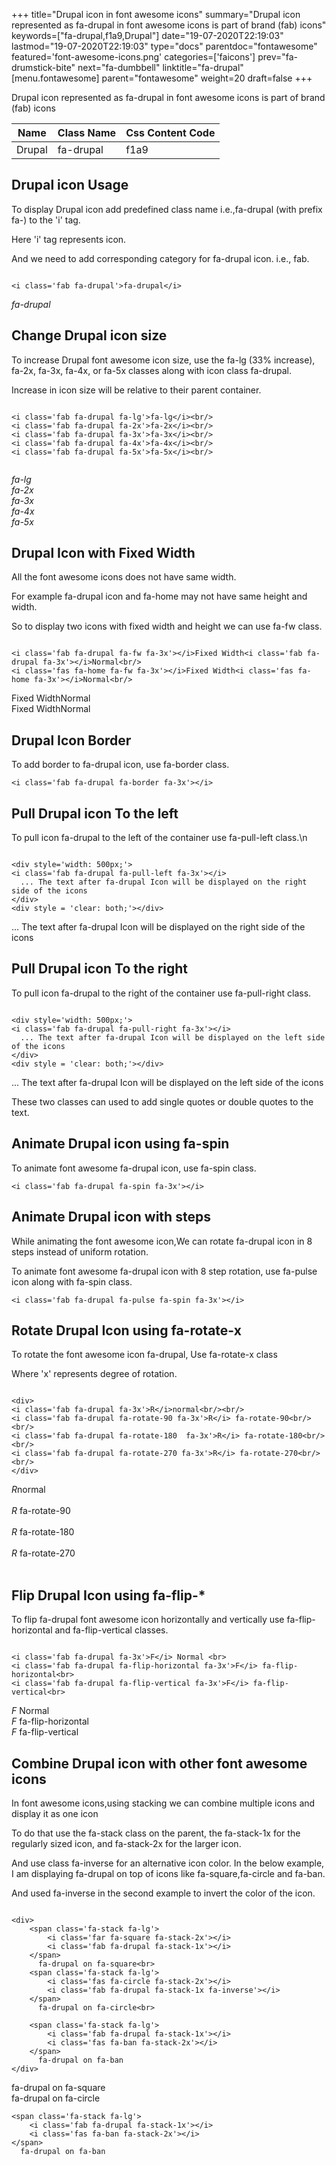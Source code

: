 +++
title="Drupal icon in font awesome icons"
summary="Drupal icon represented as fa-drupal in font awesome icons is part of brand (fab) icons"
keywords=["fa-drupal,f1a9,Drupal"]
date="19-07-2020T22:19:03"
lastmod="19-07-2020T22:19:03"
type="docs"
parentdoc="fontawesome"
featured='font-awesome-icons.png'
categories=['faicons']
prev="fa-drumstick-bite"
next="fa-dumbbell"
linktitle="fa-drupal"
[menu.fontawesome]
parent="fontawesome"
weight=20
draft=false
+++


Drupal icon represented as fa-drupal in font awesome icons is part of brand (fab) icons

<div class='table-responsive'><table class='table'><thead><tr><th>Name</th><th>Class Name</th><th>Css Content Code</th></tr></thead><tbody><tr><td>Drupal</td><td>fa-drupal</td><td>f1a9</td></tr></tbody></table></div>



## Drupal icon Usage

To display Drupal icon add predefined class name i.e.,fa-drupal (with prefix fa-) to the 'i' tag.

Here 'i' tag represents icon.

And we need to add corresponding category for fa-drupal icon. i.e., fab.


```

<i class='fab fa-drupal'>fa-drupal</i>
```

<i class='fab fa-drupal'>fa-drupal</i>




## Change Drupal icon size
To increase Drupal font awesome icon size, use the fa-lg (33% increase), fa-2x, fa-3x, fa-4x, or fa-5x classes along with icon class fa-drupal.

Increase in icon size will be relative to their parent container. 

```

<i class='fab fa-drupal fa-lg'>fa-lg</i><br/>
<i class='fab fa-drupal fa-2x'>fa-2x</i><br/>
<i class='fab fa-drupal fa-3x'>fa-3x</i><br/>
<i class='fab fa-drupal fa-4x'>fa-4x</i><br/>
<i class='fab fa-drupal fa-5x'>fa-5x</i><br/>
            
```

<i class='fab fa-drupal fa-lg'>fa-lg</i><br/>
<i class='fab fa-drupal fa-2x'>fa-2x</i><br/>
<i class='fab fa-drupal fa-3x'>fa-3x</i><br/>
<i class='fab fa-drupal fa-4x'>fa-4x</i><br/>
<i class='fab fa-drupal fa-5x'>fa-5x</i><br/>
            



## Drupal Icon with Fixed Width 

All the font awesome icons does not have same width.

For example fa-drupal icon and fa-home may not have same height and width.

So to display two icons with fixed width and height we can use fa-fw class.


```

<i class='fab fa-drupal fa-fw fa-3x'></i>Fixed Width<i class='fab fa-drupal fa-3x'></i>Normal<br/>
<i class='fas fa-home fa-fw fa-3x'></i>Fixed Width<i class='fas fa-home fa-3x'></i>Normal<br/>
```

<i class='fab fa-drupal fa-fw fa-3x'></i>Fixed Width<i class='fab fa-drupal fa-3x'></i>Normal<br/>
<i class='fas fa-home fa-fw fa-3x'></i>Fixed Width<i class='fas fa-home fa-3x'></i>Normal<br/>



## Drupal Icon Border 

To add border to fa-drupal icon, use fa-border class.


```
<i class='fab fa-drupal fa-border fa-3x'></i>

```
<i class='fab fa-drupal fa-border fa-3x'></i>





## Pull Drupal icon To the left

To pull icon fa-drupal to the left of the container use fa-pull-left class.\n

```

<div style='width: 500px;'>
<i class='fab fa-drupal fa-pull-left fa-3x'></i>
  ... The text after fa-drupal Icon will be displayed on the right side of the icons
</div>
<div style = 'clear: both;'></div>
```

<div style='width: 500px;'>
<i class='fab fa-drupal fa-pull-left fa-3x'></i>
  ... The text after fa-drupal Icon will be displayed on the right side of the icons
</div>
<div style = 'clear: both;'></div>




## Pull Drupal icon To the right
To pull icon fa-drupal to the right of the container use fa-pull-right class.

```

<div style='width: 500px;'>
<i class='fab fa-drupal fa-pull-right fa-3x'></i>
  ... The text after fa-drupal Icon will be displayed on the left side of the icons
</div>
<div style = 'clear: both;'></div>
```

<div style='width: 500px;'>
<i class='fab fa-drupal fa-pull-right fa-3x'></i>
  ... The text after fa-drupal Icon will be displayed on the left side of the icons
</div>
<div style = 'clear: both;'></div>

These two classes can used to add single quotes or double quotes to the text.


## Animate Drupal icon using fa-spin
To animate font awesome fa-drupal icon, use fa-spin class.

```
<i class='fab fa-drupal fa-spin fa-3x'></i>
```
<i class='fab fa-drupal fa-spin fa-3x'></i>




## Animate Drupal icon with steps
While animating the font awesome icon,We can rotate fa-drupal icon in 8 steps instead of uniform rotation.

To animate font awesome fa-drupal icon with 8 step rotation, use fa-pulse icon along with fa-spin class.


```
<i class='fab fa-drupal fa-pulse fa-spin fa-3x'></i>

```
<i class='fab fa-drupal fa-pulse fa-spin fa-3x'></i>





## Rotate Drupal Icon using fa-rotate-x
To rotate the font awesome icon fa-drupal, Use fa-rotate-x class

Where 'x' represents degree of rotation.


```

<div>
<i class='fab fa-drupal fa-3x'>R</i>normal<br/><br/>
<i class='fab fa-drupal fa-rotate-90 fa-3x'>R</i> fa-rotate-90<br/><br/> 
<i class='fab fa-drupal fa-rotate-180  fa-3x'>R</i> fa-rotate-180<br/><br/> 
<i class='fab fa-drupal fa-rotate-270 fa-3x'>R</i> fa-rotate-270<br/><br/>
</div>
```

<div>
<i class='fab fa-drupal fa-3x'>R</i>normal<br/><br/>
<i class='fab fa-drupal fa-rotate-90 fa-3x'>R</i> fa-rotate-90<br/><br/> 
<i class='fab fa-drupal fa-rotate-180  fa-3x'>R</i> fa-rotate-180<br/><br/> 
<i class='fab fa-drupal fa-rotate-270 fa-3x'>R</i> fa-rotate-270<br/><br/>
</div>




## Flip Drupal Icon using fa-flip-*
To flip fa-drupal font awesome icon horizontally and vertically use fa-flip-horizontal and fa-flip-vertical classes. 

```

<i class='fab fa-drupal fa-3x'>F</i> Normal <br>
<i class='fab fa-drupal fa-flip-horizontal fa-3x'>F</i> fa-flip-horizontal<br>
<i class='fab fa-drupal fa-flip-vertical fa-3x'>F</i> fa-flip-vertical<br>
```

<i class='fab fa-drupal fa-3x'>F</i> Normal <br>
<i class='fab fa-drupal fa-flip-horizontal fa-3x'>F</i> fa-flip-horizontal<br>
<i class='fab fa-drupal fa-flip-vertical fa-3x'>F</i> fa-flip-vertical<br>




## Combine Drupal icon with other font awesome icons
In font awesome icons,using stacking we can combine multiple icons and display it as one icon 

To do that use the fa-stack class on the parent, the fa-stack-1x for the regularly sized icon, and fa-stack-2x for the larger icon.

And use class fa-inverse for an alternative icon color. 
In the below example, I am displaying fa-drupal on top of icons like fa-square,fa-circle and fa-ban.

And used fa-inverse in the second example to invert the color of the icon.

```

<div>
    <span class='fa-stack fa-lg'>
        <i class='far fa-square fa-stack-2x'></i>
        <i class='fab fa-drupal fa-stack-1x'></i>
    </span>
      fa-drupal on fa-square<br>
    <span class='fa-stack fa-lg'>
        <i class='fas fa-circle fa-stack-2x'></i>
        <i class='fab fa-drupal fa-stack-1x fa-inverse'></i>
    </span>
      fa-drupal on fa-circle<br>

    <span class='fa-stack fa-lg'>
        <i class='fab fa-drupal fa-stack-1x'></i>
        <i class='fas fa-ban fa-stack-2x'></i>
    </span>
      fa-drupal on fa-ban
</div>
```

<div>
    <span class='fa-stack fa-lg'>
        <i class='far fa-square fa-stack-2x'></i>
        <i class='fab fa-drupal fa-stack-1x'></i>
    </span>
      fa-drupal on fa-square<br>
    <span class='fa-stack fa-lg'>
        <i class='fas fa-circle fa-stack-2x'></i>
        <i class='fab fa-drupal fa-stack-1x fa-inverse'></i>
    </span>
      fa-drupal on fa-circle<br>

    <span class='fa-stack fa-lg'>
        <i class='fab fa-drupal fa-stack-1x'></i>
        <i class='fas fa-ban fa-stack-2x'></i>
    </span>
      fa-drupal on fa-ban
</div>






